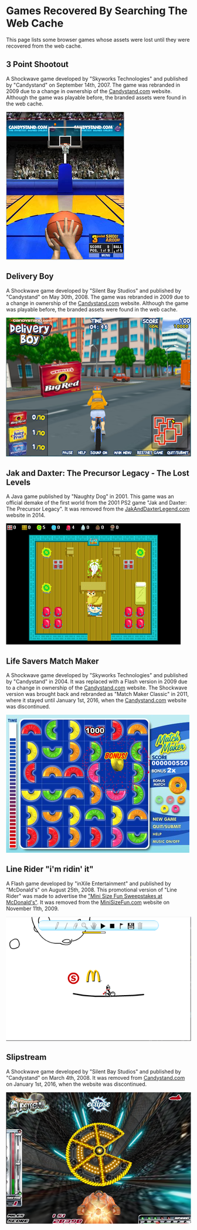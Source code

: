 # Games Recovered By Searching The Web Cache

This page lists some browser games whose assets were lost until they were recovered from the web cache.

## 3 Point Shootout

A Shockwave game developed by "Skyworks Technologies" and published by "Candystand" on September 14th, 2007. The game was rebranded in 2009 due to a change in ownership of the [Candystand.com](https://web.archive.org/web/20081105135625/http://www.candystand.com/play.do?id=18202) website. Although the game was playable before, the branded assets were found in the web cache.

![A screenshot of the "3 Point Shootout" web game.](Images/3_point_shootout.png)

## Delivery Boy

A Shockwave game developed by "Silent Bay Studios" and published by "Candystand" on May 30th, 2008. The game was rebranded in 2009 due to a change in ownership of the [Candystand.com](https://web.archive.org/web/20081106055129/http://www.candystand.com/play.do?id=18322) website. Although the game was playable before, the branded assets were found in the web cache.

![A screenshot of the "Delivery Boy" web game.](Images/delivery_boy.png)

## Jak and Daxter: The Precursor Legacy - The Lost Levels

A Java game published by "Naughty Dog" in 2001. This game was an official demake of the first world from the 2001 PS2 game "Jak and Daxter: The Precursor Legacy". It was removed from the [JakAndDaxterLegend.com](https://web.archive.org/web/20080729235026/http://www.jakanddaxterlegend.com/) website in 2014.

![A screenshot of the "Jak and Daxter: The Precursor Legacy - The Lost Levels" web game.](Images/jak_and_daxter_the_precursor_legacy_the_lost_levels.png)

## Life Savers Match Maker

A Shockwave game developed by "Skyworks Technologies" and published by "Candystand" in 2004. It was replaced with a Flash version in 2009 due to a change in ownership of the [Candystand.com](https://web.archive.org/web/20081127160151/http://www.candystand.com/play.do?id=17950) website. The Shockwave version was brought back and rebranded as "Match Maker Classic" in 2011, where it stayed until January 1st, 2016, when the [Candystand.com](https://web.archive.org/web/20120504000145/http://www.candystand.com/play/match-maker-classic) website was discontinued.

![A screenshot of the "Life Savers Match Maker" web game.](Images/life_savers_match_maker.png)

## Line Rider "i'm ridin' it"

A Flash game developed by "inXile Entertainment" and published by "McDonald's" on August 25th, 2008. This promotional version of "Line Rider" was made to advertise the ["Mini Size Fun Sweepstakes at McDonald's"](https://www.sweepstakesmag.com/video-games/mini-size-fun-sweepstakes-at-mcdonalds/). It was removed from the [MiniSizeFun.com](https://web.archive.org/web/20090204210827/http://minisizefun.com/) website on November 11th, 2009.

![A screenshot of the "Line Rider "i'm ridin' it"" web game.](Images/line_rider_im_ridin_it.png)

## Slipstream

A Shockwave game developed by "Silent Bay Studios" and published by "Candystand" on March 4th, 2008. It was removed from [Candystand.com](https://web.archive.org/web/20100301190013/http://www.candystand.com/play/slipstream) on January 1st, 2016, when the website was discontinued.

![A screenshot of the "Slipstream" web game.](Images/slipstream.png)